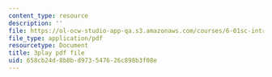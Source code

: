 ```yaml
---
content_type: resource
description: ''
file: https://ol-ocw-studio-app-qa.s3.amazonaws.com/courses/6-01sc-introduction-to-electrical-engineering-and-computer-science-i-spring-2011/658cb24d8b8bd973547626c898b3f08e_abW4cppRABM.pdf
file_type: application/pdf
resourcetype: Document
title: 3play pdf file
uid: 658cb24d-8b8b-d973-5476-26c898b3f08e
---
```

